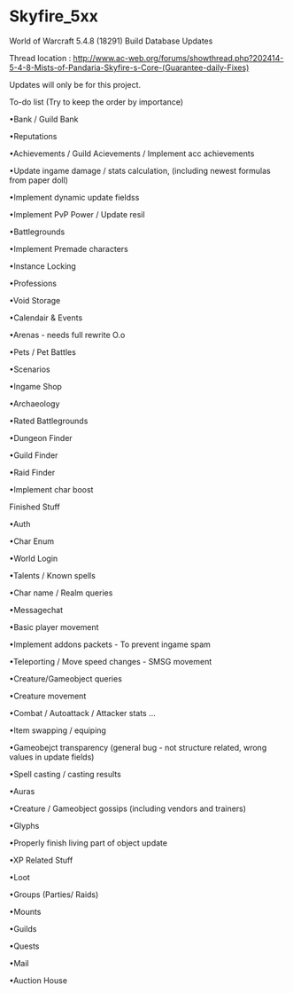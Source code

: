 Skyfire_5xx
===========

World of Warcraft 5.4.8 (18291) Build Database Updates


Thread location : http://www.ac-web.org/forums/showthread.php?202414-5-4-8-Mists-of-Pandaria-Skyfire-s-Core-(Guarantee-daily-Fixes)

Updates will only be for this project.




To-do list (Try to keep the order by importance)

•Bank / Guild Bank

•Reputations

•Achievements / Guild Acievements / Implement acc achievements

•Update ingame damage / stats calculation, (including newest formulas from paper doll)

•Implement dynamic update fieldss

•Implement PvP Power / Update resil

•Battlegrounds

•Implement Premade characters

•Instance Locking

•Professions

•Void Storage

•Calendair & Events

•Arenas - needs full rewrite O.o

•Pets / Pet Battles

•Scenarios

•Ingame Shop

•Archaeology

•Rated Battlegrounds

•Dungeon Finder

•Guild Finder

•Raid Finder

•Implement char boost




Finished Stuff

•Auth

•Char Enum

•World Login

•Talents / Known spells

•Char name / Realm queries

•Messagechat

•Basic player movement

•Implement addons packets - To prevent ingame spam

•Teleporting / Move speed changes - SMSG movement

•Creature/Gameobject queries

•Creature movement

•Combat / Autoattack / Attacker stats ...

•Item swapping / equiping

•Gameobejct transparency (general bug - not structure related, wrong values in update fields)

•Spell casting / casting results

•Auras

•Creature / Gameobject gossips (including vendors and trainers)

•Glyphs

•Properly finish living part of object update

•XP Related Stuff

•Loot

•Groups (Parties/ Raids)

•Mounts

•Guilds

•Quests

•Mail

•Auction House
